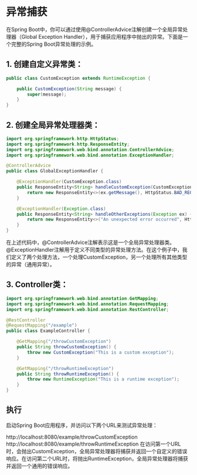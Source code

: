 
# 异常捕获


在Spring Boot中，你可以通过使用@ControllerAdvice注解创建一个全局异常处理器（Global Exception Handler），用于捕获应用程序中抛出的异常。下面是一个完整的Spring Boot异常处理的示例。


## 1. 创建自定义异常类：

```java
public class CustomException extends RuntimeException {

    public CustomException(String message) {
        super(message);
    }
}
```

## 2. 创建全局异常处理器类：
```java
import org.springframework.http.HttpStatus;
import org.springframework.http.ResponseEntity;
import org.springframework.web.bind.annotation.ControllerAdvice;
import org.springframework.web.bind.annotation.ExceptionHandler;

@ControllerAdvice
public class GlobalExceptionHandler {

    @ExceptionHandler(CustomException.class)
    public ResponseEntity<String> handleCustomException(CustomException ex) {
        return new ResponseEntity<>(ex.getMessage(), HttpStatus.BAD_REQUEST);
    }

    @ExceptionHandler(Exception.class)
    public ResponseEntity<String> handleOtherExceptions(Exception ex) {
        return new ResponseEntity<>("An unexpected error occurred", HttpStatus.INTERNAL_SERVER_ERROR);
    }
}

```
在上述代码中，@ControllerAdvice注解表示这是一个全局异常处理器类。@ExceptionHandler注解用于定义不同类型的异常处理方法。在这个例子中，我们定义了两个处理方法，一个处理CustomException，另一个处理所有其他类型的异常（通用异常）。

## 3. Controller类：
```java
import org.springframework.web.bind.annotation.GetMapping;
import org.springframework.web.bind.annotation.RequestMapping;
import org.springframework.web.bind.annotation.RestController;

@RestController
@RequestMapping("/example")
public class ExampleController {

    @GetMapping("/throwCustomException")
    public String throwCustomException() {
        throw new CustomException("This is a custom exception");
    }

    @GetMapping("/throwRuntimeException")
    public String throwRuntimeException() {
        throw new RuntimeException("This is a runtime exception");
    }
}

```

## 执行
启动Spring Boot应用程序，并访问以下两个URL来测试异常处理：

http://localhost:8080/example/throwCustomException
http://localhost:8080/example/throwRuntimeException
在访问第一个URL时，会抛出CustomException，全局异常处理器将捕获并返回一个自定义的错误响应。在访问第二个URL时，将抛出RuntimeException，全局异常处理器将捕获并返回一个通用的错误响应。